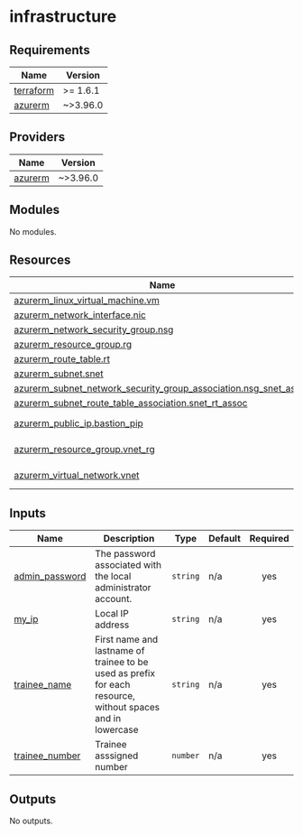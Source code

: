 # infrastructure

<!-- BEGINNING OF PRE-COMMIT-TERRAFORM DOCS HOOK -->
## Requirements

| Name | Version |
|------|---------|
| <a name="requirement_terraform"></a> [terraform](#requirement\_terraform) | >= 1.6.1 |
| <a name="requirement_azurerm"></a> [azurerm](#requirement\_azurerm) | ~>3.96.0 |

## Providers

| Name | Version |
|------|---------|
| <a name="provider_azurerm"></a> [azurerm](#provider\_azurerm) | ~>3.96.0 |

## Modules

No modules.

## Resources

| Name | Type |
|------|------|
| [azurerm_linux_virtual_machine.vm](https://registry.terraform.io/providers/hashicorp/azurerm/latest/docs/resources/linux_virtual_machine) | resource |
| [azurerm_network_interface.nic](https://registry.terraform.io/providers/hashicorp/azurerm/latest/docs/resources/network_interface) | resource |
| [azurerm_network_security_group.nsg](https://registry.terraform.io/providers/hashicorp/azurerm/latest/docs/resources/network_security_group) | resource |
| [azurerm_resource_group.rg](https://registry.terraform.io/providers/hashicorp/azurerm/latest/docs/resources/resource_group) | resource |
| [azurerm_route_table.rt](https://registry.terraform.io/providers/hashicorp/azurerm/latest/docs/resources/route_table) | resource |
| [azurerm_subnet.snet](https://registry.terraform.io/providers/hashicorp/azurerm/latest/docs/resources/subnet) | resource |
| [azurerm_subnet_network_security_group_association.nsg_snet_assoc](https://registry.terraform.io/providers/hashicorp/azurerm/latest/docs/resources/subnet_network_security_group_association) | resource |
| [azurerm_subnet_route_table_association.snet_rt_assoc](https://registry.terraform.io/providers/hashicorp/azurerm/latest/docs/resources/subnet_route_table_association) | resource |
| [azurerm_public_ip.bastion_pip](https://registry.terraform.io/providers/hashicorp/azurerm/latest/docs/data-sources/public_ip) | data source |
| [azurerm_resource_group.vnet_rg](https://registry.terraform.io/providers/hashicorp/azurerm/latest/docs/data-sources/resource_group) | data source |
| [azurerm_virtual_network.vnet](https://registry.terraform.io/providers/hashicorp/azurerm/latest/docs/data-sources/virtual_network) | data source |

## Inputs

| Name | Description | Type | Default | Required |
|------|-------------|------|---------|:--------:|
| <a name="input_admin_password"></a> [admin\_password](#input\_admin\_password) | The password associated with the local administrator account. | `string` | n/a | yes |
| <a name="input_my_ip"></a> [my\_ip](#input\_my\_ip) | Local IP address | `string` | n/a | yes |
| <a name="input_trainee_name"></a> [trainee\_name](#input\_trainee\_name) | First name and lastname of trainee to be used as prefix for each resource, without spaces and in lowercase | `string` | n/a | yes |
| <a name="input_trainee_number"></a> [trainee\_number](#input\_trainee\_number) | Trainee asssigned number | `number` | n/a | yes |

## Outputs

No outputs.
<!-- END OF PRE-COMMIT-TERRAFORM DOCS HOOK -->
